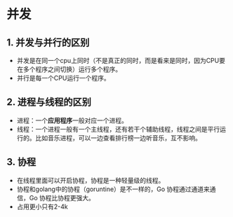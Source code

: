 # 并发

## 1. 并发与并行的区别
- 并发是在同一个cpu上同时（不是真正的同时，而是看来是同时，因为CPU要在多个程序之间切换）运行多个程序。
- 并行是每一个CPU运行一个程序。

## 2. 进程与线程的区别
- 进程：一个**应用程序**一般对应一个进程。
- 线程：一个进程一般有一个主线程，还有若干个辅助线程，线程之间是平行运行的。比如音乐进程，可以一边查看排行榜一边听音乐，互不影响。

## 3. 协程
- 在线程里面可以开启协程，协程是一种轻量级的线程。
- 协程和golang中的协程（goruntine）是不一样的，Go 协程通过通道来通信，Go 协程比协程更强大。
- 占用更小只有2-4k
